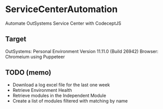 # ServiceCenterAutomation
Automate OutSystems Service Center with CodeceptJS

## Target
OutSystems: Personal Environment Version 11.11.0 (Build 26942)
Browser: Chromeium using Puppeteer

## TODO (memo)
- Download a log excel file for the last one week
- Retrieve Environment Health
- Retrieve modules in the Independent Module
- Create a list of modules filtered with matching by name
